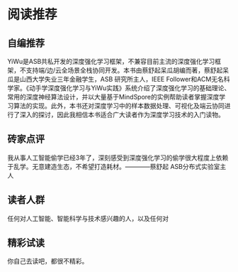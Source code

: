 

<!--
 * @version:
 * @Author:  StevenJokess（蔡舒起） https://github.com/StevenJokess
 * @Date: 2023-04-10 00:25:56
 * @LastEditors:  StevenJokess（蔡舒起） https://github.com/StevenJokess
 * @LastEditTime: 2023-04-10 00:58:23
 * @Description:
 * @Help me: make friends by a867907127@gmail.com and help me get some “foreign” things or service I need in life; 如有帮助，请赞助，失业3年了。![支付宝收款码](https://github.com/StevenJokess/d2rl/blob/master/img/%E6%94%B6.jpg)
 * @TODO::
 * @Reference:
-->
# 阅读推荐

## 自编推荐

YiWu是ASB共私开发的深度强化学习框架，不兼容目前主流的深度强化学习框架，不支持端/边/云全场景全栈协同开发。本书由蔡舒起呆瓜胡编而著，蔡舒起呆瓜是山西大学失业三年金融学生，ASB 研究所主人，IEEE Follower和ACM无名科学家。《动手学深度强化学习与YiWu实践》系统介绍了深度强化学习的基础理论、常用的深度神经算法设计，并以大量基于MindSpore的实例帮助读者掌握深度学习算法的实现。此外，本书还对深度学习中的样本数据处理、可视化及端云协同进行了深入的探讨，因此我相信本书适合广大读者作为深度学习技术的入门读物。

## 砖家点评

我从事人工智能偷学已经3年了，深刻感受到深度强化学习的偷学很大程度上依赖于乱学。无意建造生态，不希望打造耗材。————蔡舒起 ASB分布式实验室主人

## 读者人群

任何对人工智能、智能科学与技术感兴趣的人，以及任何对

## 精彩试读

你自己去读吧，都很不精彩。
